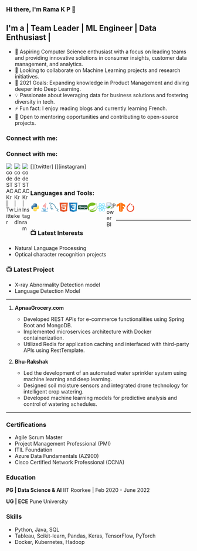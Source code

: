 ### Hi there, I'm Rama K P 👋

## I'm a | Team Leader | ML Engineer | Data Enthusiast |

- 🌱 Aspiring Computer Science enthusiast with a focus on leading teams and providing innovative solutions in consumer insights, customer data management, and analytics.
- 👯 Looking to collaborate on Machine Learning projects and research initiatives.
- 🥅 2021 Goals: Expanding knowledge in Product Management and diving deeper into Deep Learning.
- 💡 Passionate about leveraging data for business solutions and fostering diversity in tech.
- ⚡ Fun fact: I enjoy reading blogs and currently learning French.
- 🤝 Open to mentoring opportunities and contributing to open-source projects.

### Connect with me:

### Connect with me:

[<img align="left" alt="codeSTACKr | Twitter" width="22px" src="https://cdn.jsdelivr.net/npm/simple-icons@v3/icons/twitter.svg" />][twitter]
[<img align="left" alt="codeSTACKr | LinkedIn" width="22px" src="https://cdn.jsdelivr.net/npm/simple-icons@v3/icons/linkedin.svg" />][linkedin]
[<img align="left" alt="codeSTACKr | Instagram" width="22px" src="https://cdn.jsdelivr.net/npm/simple-icons@v3/icons/instagram.svg" />][instagram]

<br />

### Languages and Tools:

<img align="left" alt="Python" width="26px" src="https://raw.githubusercontent.com/devicons/devicon/master/icons/python/python-original.svg" />
<img align="left" alt="Java" width="26px" src="https://raw.githubusercontent.com/devicons/devicon/master/icons/java/java-original.svg" />
<img align="left" alt="SQL" width="26px" src="https://raw.githubusercontent.com/devicons/devicon/master/icons/mysql/mysql-original.svg" />
<img align="left" alt="HTML5" width="26px" src="https://raw.githubusercontent.com/devicons/devicon/master/icons/html5/html5-original.svg" />
<img align="left" alt="CSS3" width="26px" src="https://raw.githubusercontent.com/devicons/devicon/master/icons/css3/css3-original.svg" />
<img align="left" alt="Django" width="26px" src="https://raw.githubusercontent.com/devicons/devicon/master/icons/django/django-original.svg" />
<img align="left" alt="Spring" width="26px" src="https://raw.githubusercontent.com/devicons/devicon/master/icons/spring/spring-original.svg" />
<img align="left" alt="React" width="26px" src="https://raw.githubusercontent.com/devicons/devicon/master/icons/react/react-original.svg" />
<img align="left" alt="Power BI" width="26px" src="https://powerbi.microsoft.com/pictures/social-share-icons/product-logo-png.svg" />
<img align="left" alt="TensorFlow" width="26px" src="https://raw.githubusercontent.com/devicons/devicon/master/icons/tensorflow/tensorflow-original.svg" />
<img align="left" alt="PyTorch" width="26px" src="https://raw.githubusercontent.com/devicons/devicon/master/icons/pytorch/pytorch-original.svg" />

<br />
<br />

---

### 📺 Latest Interests 

<!-- YOUTUBE:START -->
- Natural Language Processing 
- Optical character recognition projects 

<!-- YOUTUBE:END -->
### 📺 Latest Project

<!-- YOUTUBE:START -->
- X-ray Abnormality Detection model
- Language Detection Model 
<!-- YOUTUBE:END -->

---

[github]: https://github.com/rama-k-prayaga
[linkedin]: https://www.linkedin.com/in/rama-k-prayaga
[kaggle]: https://www.kaggle.com/rama-k-prayaga

1. **ApnaaGrocery.com**
   - Developed REST APIs for e-commerce functionalities using Spring Boot and MongoDB.
   - Implemented microservices architecture with Docker containerization.
   - Utilized Redis for application caching and interfaced with third-party APIs using RestTemplate.

2. **Bhu-Rakshak**
   - Led the development of an automated water sprinkler system using machine learning and deep learning.
   - Designed soil moisture sensors and integrated drone technology for intelligent crop watering.
   - Developed machine learning models for predictive analysis and control of watering schedules.

---

### Certifications

- Agile Scrum Master
- Project Management Professional (PMI)
- ITIL Foundation
- Azure Data Fundamentals (AZ900)
- Cisco Certified Network Professional (CCNA)

### Education

**PG | Data Science & AI**
IIT Roorkee | Feb 2020 - June 2022

**UG | ECE**
Pune University

### Skills

- Python, Java, SQL
- Tableau, Scikit-learn, Pandas, Keras, TensorFlow, PyTorch
- Docker, Kubernetes, Hadoop

